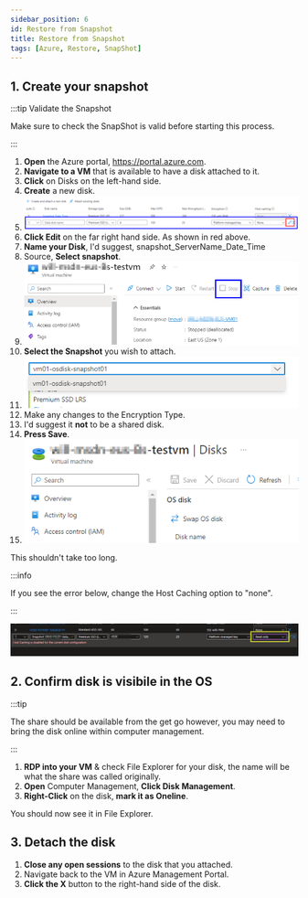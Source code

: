 ```yaml
---
sidebar_position: 6
id: Restore from Snapshot
title: Restore from Snapshot
tags: [Azure, Restore, SnapShot]
---
```


## 1. Create your snapshot

:::tip Validate the Snapshot

Make sure to check the SnapShot is valid before starting this process.

:::

1. **Open** the Azure portal, https://portal.azure.com.
2. **Navigate to a VM** that is available to have a disk attached to it.
3. **Click** on Disks on the left-hand side.
4. **Create** a new disk.
5. ![Attach the disk](../../../../static/img/Attach_Disk01.png)
6. **Click Edit** on the far right hand side. As shown in red above.
7. **Name your Disk**, I'd suggest, snapshot_ServerName_Date_Time
8. Source, **Select snapshot**.
9. ![Create a new disk2](../../../../static/img/ReSizeVM-02.png)
10. **Select the Snapshot** you wish to attach.
11. ![Select the snapshot](../../../../static/img/Attach_Disk02_05.png)
12. Make any changes to the Encryption Type.
13. I'd suggest it **not** to be a shared disk.
14. **Press Save**.
15. ![Save the changes](../../../../static/img/Attach_Disk03.png)

This shouldn't take too long.

:::info

If you see the error below, change the Host Caching option to "none".

:::

![Host Caching error](../../../../static/img/Detach_Disk_Error01.png)

## 2. Confirm disk is visibile in the OS

:::tip

The share should be available from the get go however, you may need to bring the disk online within computer management.

:::

1. **RDP into your VM** & check File Explorer for your disk, the name will be what the share was called originally.
2. **Open** Computer Management, **Click Disk Management**.
3. **Right-Click** on the disk, **mark it as Oneline**.

You should now see it in File Explorer.

## 3. Detach the disk

1. **Close any open sessions** to the disk that you attached.
2. Navigate back to the VM in Azure Management Portal.
3. **Click the X** button to the right-hand side of the disk.
